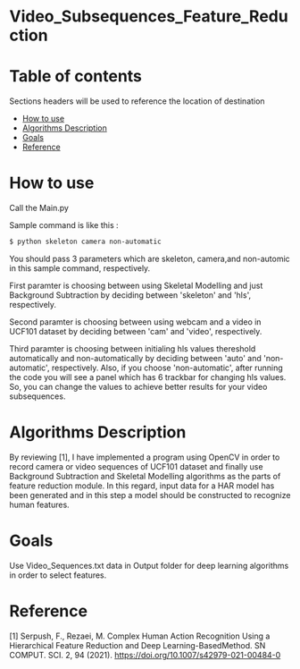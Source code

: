 # Video_Subsequences_Feature_Reduction

# Table of contents
Sections headers will be used to reference the location of destination
- [How to use](#How-to-use)
- [Algorithms Description](#Algorithms-Description)
- [Goals](#Goals)
- [Reference](#Reference)


# How to use
Call the Main.py

Sample command is like this :

```bash
$ python skeleton camera non-automatic
```
You should pass 3 parameters which are skeleton, camera,and non-automic in this sample command, respectively. 

First paramter is choosing between using Skeletal Modelling and just Background Subtraction by deciding between 'skeleton' and 'hls', respectively.

Second paramter is choosing between using webcam and a video in UCF101 dataset by deciding between 'cam' and 'video', respectively.

Third paramter is choosing between initialing hls values thereshold automatically and non-automatically by deciding between 'auto' and 'non-automatic', respectively. Also, if you choose 'non-automatic', after running the code you will see a panel which has 6 trackbar for changing hls values. So, you can change the values to achieve better results for your video subsequences. 

# Algorithms Description
By reviewing [1], I have implemented a program using OpenCV in order to record camera or video sequences of UCF101 dataset and finally use Background Subtraction
and Skeletal Modelling algorithms as the parts of feature reduction module. In this regard, input data for a HAR model has been generated and in this step a model
should be constructed to recognize human features.


# Goals
Use Video_Sequences.txt data in Output folder for deep learning algorithms in order to select features.


# Reference
[1] Serpush, F., Rezaei, M. Complex Human Action Recognition Using a Hierarchical Feature Reduction and Deep Learning-BasedMethod. SN COMPUT. SCI. 2, 94 (2021).
https://doi.org/10.1007/s42979-021-00484-0
